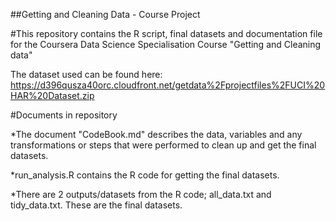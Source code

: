 ##Getting and Cleaning Data - Course Project

#This repository contains the R script, final datasets and documentation file for the Coursera Data Science Specialisation Course "Getting and Cleaning data"

The dataset used can be found here: https://d396qusza40orc.cloudfront.net/getdata%2Fprojectfiles%2FUCI%20HAR%20Dataset.zip  


#Documents in repository

*The document "CodeBook.md" describes the data, variables and any transformations or steps that were performed to clean up and get the final datasets.

*run_analysis.R contains the R code for getting the final datasets. 

*There are 2 outputs/datasets from the R code; all_data.txt and tidy_data.txt. These are the final datasets. 
